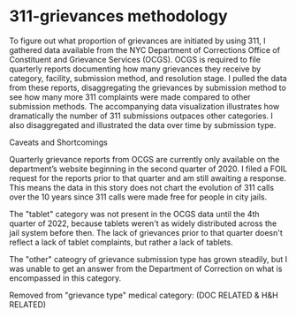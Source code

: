 # 311-grievances methodology

To figure out what proportion of grievances are initiated by using 311, I gathered data available from the NYC Department of Corrections Office of Constituent and Grievance Services (OCGS). OCGS is required to file quarterly reports documenting how many grievances they receive by category, facility, submission method, and resolution stage. I pulled the data from these reports, disaggregating the grievances by submission method to see how many more 311 complaints were made compared to other submission methods. The accompanying data visualization illustrates how dramatically the number of 311 submissions outpaces other categories. I also disaggregated and illustrated the data over time by submission type.

Caveats and Shortcomings

Quarterly grievance reports from OCGS are currently only available on the department’s website beginning in the second quarter of 2020. I filed a FOIL request for the reports prior to that quarter and am still awaiting a response. This means the data in this story does not chart the evolution of 311 calls over the 10 years since 311 calls were made free for people in city jails. 

The "tablet" category was not present in the OCGS data until the 4th quarter of 2022, because tablets weren't as widely distributed across the jail system before then. The lack of grievances prior to that quarter doesn't reflect a lack of tablet complaints, but rather a lack of tablets.

The "other" cateogry of grievance submission type has grown steadily, but I was unable to get an answer from the Department of Correction on what is encompassed in this category.



Removed from "grievance type" medical category: (DOC RELATED & H&H RELATED)
